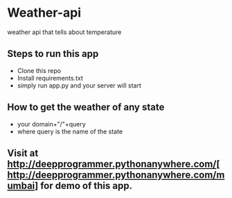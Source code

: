 # Weather-api
weather api that tells about temperature

## Steps to run this app
* Clone this repo
* Install requirements.txt
* simply run app.py and your server will start

## How to get the weather of any state
* your domain+"/"+query
* where query is the name of the state

## Visit at http://deepprogrammer.pythonanywhere.com/[http://deepprogrammer.pythonanywhere.com/mumbai] for demo of this app.
